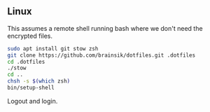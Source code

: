 ## Linux

This assumes a remote shell running bash where we don't need the encrypted files.

```sh
sudo apt install git stow zsh
git clone https://github.com/brainsik/dotfiles.git .dotfiles
cd .dotfiles
./stow
cd ..
chsh -s $(which zsh)
bin/setup-shell
```

Logout and login.
